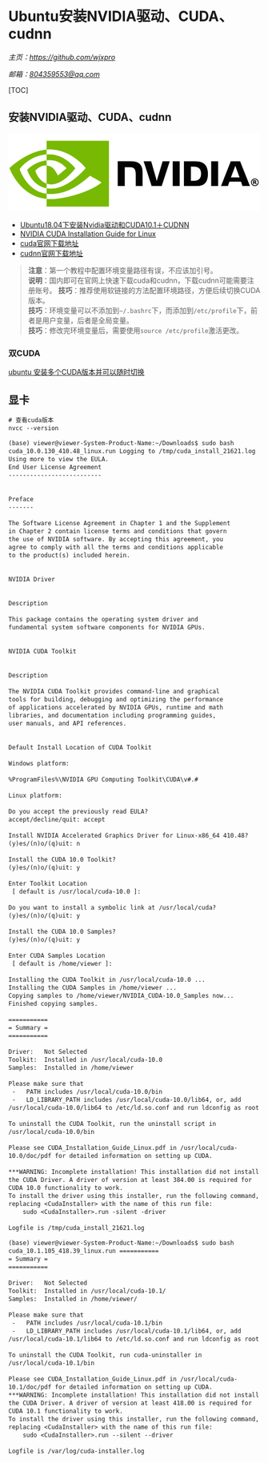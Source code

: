 # **Ubuntu安装NVIDIA驱动、CUDA、cudnn**
*主页：https://github.com/wjxpro*

*邮箱：804359553@qq.com*

[TOC]

## 安装NVIDIA驱动、CUDA、cudnn
![nvidia-logo](img/nvidia_logo_horizontal.png)

+ [Ubuntu18.04下安装Nvidia驱动和CUDA10.1＋CUDNN](https://blog.csdn.net/BigData_Mining/article/details/99670642)
+ [NVIDIA CUDA Installation Guide for Linux](https://docs.nvidia.com/cuda/cuda-installation-guide-linux/index.html#runfile-overview)
+ [cuda官网下载地址](https://developer.nvidia.com/cuda-toolkit-archive)
+ [cudnn官网下载地址](https://developer.nvidia.com/rdp/cudnn-archive)

> **注意**：第一个教程中配置环境变量路径有误，不应该加引号。  
**说明**：国内即可在官网上快速下载cuda和cudnn，下载cudnn可能需要注册账号。
**技巧**：推荐使用软链接的方法配置环境路径，方便后续切换CUDA版本。  
**技巧**：环境变量可以不添加到`~/.bashrc`下，而添加到`/etc/profile`下，前者是用户变量，后者是全局变量。  
**技巧**：修改完环境变量后，需要使用`source /etc/profile`激活更改。

### 双CUDA
[ubuntu 安装多个CUDA版本并可以随时切换](https://blog.csdn.net/yinxingtianxia/article/details/80462892)

## 显卡
```shell
# 查看cuda版本
nvcc --version
```


```shell
(base) viewer@viewer-System-Product-Name:~/Downloads$ sudo bash cuda_10.0.130_410.48_linux.run Logging to /tmp/cuda_install_21621.log
Using more to view the EULA.
End User License Agreement
--------------------------


Preface
-------

The Software License Agreement in Chapter 1 and the Supplement
in Chapter 2 contain license terms and conditions that govern
the use of NVIDIA software. By accepting this agreement, you
agree to comply with all the terms and conditions applicable
to the product(s) included herein.


NVIDIA Driver


Description

This package contains the operating system driver and
fundamental system software components for NVIDIA GPUs.


NVIDIA CUDA Toolkit


Description

The NVIDIA CUDA Toolkit provides command-line and graphical
tools for building, debugging and optimizing the performance
of applications accelerated by NVIDIA GPUs, runtime and math
libraries, and documentation including programming guides,
user manuals, and API references.


Default Install Location of CUDA Toolkit

Windows platform:

%ProgramFiles%\NVIDIA GPU Computing Toolkit\CUDA\v#.#

Linux platform:

Do you accept the previously read EULA?
accept/decline/quit: accept

Install NVIDIA Accelerated Graphics Driver for Linux-x86_64 410.48?
(y)es/(n)o/(q)uit: n

Install the CUDA 10.0 Toolkit?
(y)es/(n)o/(q)uit: y

Enter Toolkit Location
 [ default is /usr/local/cuda-10.0 ]: 

Do you want to install a symbolic link at /usr/local/cuda?
(y)es/(n)o/(q)uit: y

Install the CUDA 10.0 Samples?
(y)es/(n)o/(q)uit: y

Enter CUDA Samples Location
 [ default is /home/viewer ]: 

Installing the CUDA Toolkit in /usr/local/cuda-10.0 ...
Installing the CUDA Samples in /home/viewer ...
Copying samples to /home/viewer/NVIDIA_CUDA-10.0_Samples now...
Finished copying samples.

===========
= Summary =
===========

Driver:   Not Selected
Toolkit:  Installed in /usr/local/cuda-10.0
Samples:  Installed in /home/viewer

Please make sure that
 -   PATH includes /usr/local/cuda-10.0/bin
 -   LD_LIBRARY_PATH includes /usr/local/cuda-10.0/lib64, or, add /usr/local/cuda-10.0/lib64 to /etc/ld.so.conf and run ldconfig as root

To uninstall the CUDA Toolkit, run the uninstall script in /usr/local/cuda-10.0/bin

Please see CUDA_Installation_Guide_Linux.pdf in /usr/local/cuda-10.0/doc/pdf for detailed information on setting up CUDA.

***WARNING: Incomplete installation! This installation did not install the CUDA Driver. A driver of version at least 384.00 is required for CUDA 10.0 functionality to work.
To install the driver using this installer, run the following command, replacing <CudaInstaller> with the name of this run file:
    sudo <CudaInstaller>.run -silent -driver

Logfile is /tmp/cuda_install_21621.log
```

```shell
(base) viewer@viewer-System-Product-Name:~/Downloads$ sudo bash cuda_10.1.105_418.39_linux.run ===========
= Summary =
===========

Driver:   Not Selected
Toolkit:  Installed in /usr/local/cuda-10.1/
Samples:  Installed in /home/viewer/

Please make sure that
 -   PATH includes /usr/local/cuda-10.1/bin
 -   LD_LIBRARY_PATH includes /usr/local/cuda-10.1/lib64, or, add /usr/local/cuda-10.1/lib64 to /etc/ld.so.conf and run ldconfig as root

To uninstall the CUDA Toolkit, run cuda-uninstaller in /usr/local/cuda-10.1/bin

Please see CUDA_Installation_Guide_Linux.pdf in /usr/local/cuda-10.1/doc/pdf for detailed information on setting up CUDA.
***WARNING: Incomplete installation! This installation did not install the CUDA Driver. A driver of version at least 418.00 is required for CUDA 10.1 functionality to work.
To install the driver using this installer, run the following command, replacing <CudaInstaller> with the name of this run file:
    sudo <CudaInstaller>.run --silent --driver

Logfile is /var/log/cuda-installer.log

```